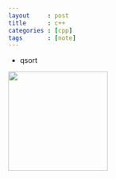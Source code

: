 ```yaml
---
layout     : post
title      : c++
categories : [cpp]
tags       : [note]
---
```


- qsort
<img src="http://7xqql4.com1.z0.glb.clouddn.com/qsort.png" height="200" weight="200">
